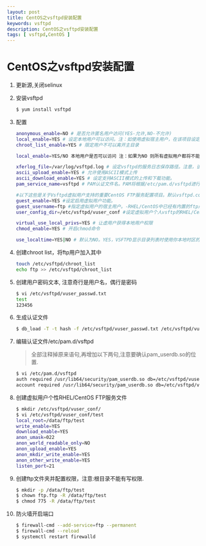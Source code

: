 ```yaml
---
layout: post
title: CentOS之vsftpd安装配置
keywords: vsftpd
description: CentOS之vsftpd安装配置
tags: [ vsftpd,CentOS ]
---
```

# CentOS之vsftpd安装配置

1. 更新源,关闭selinux

2. 安装vsftpd

    ```bash
    $ yum install vsftpd
    ```

3. 配置

    ```bash
    anonymous_enable=NO # 是否允许匿名用户访问(YES-允许,NO-不允许)
    local_enable=YES # 设定本地用户可以访问。注：如使用虚拟宿主用户，在该项目设定为NO的情况下所有虚拟用户将无法访问。
    chroot_list_enable=YES # 限定用户不可以离开主目录

    local_enable=YES/NO 本地用户是否可以访问 注：如果为NO 则所有虚拟用户都将不能访问原因：虚拟用户访问在主机上其实是以本地用户访问的

    xferlog_file=/var/log/vsftpd.log # 设定vsftpd的服务日志保存路径。注意，该文件默认不存在。必须要手动touch出来
    ascii_upload_enable=YES # 允许使用ASCII模式上传
    ascii_download_enable=YES # 设定支持ASCII模式的上传和下载功能。
    pam_service_name=vsftpd # PAM认证文件名。PAM将根据/etc/pam.d/vsftpd进行认证

    #以下这些是关于Vsftpd虚拟用户支持的重要CentOS FTP服务配置项目。默认vsftpd.conf中不包含这些设定项目，需要自己手动添加RHEL/CentOS FTP服务配置。
    guest_enable=YES #设定启用虚拟用户功能。
    guest_username=ftp #指定虚拟用户的宿主用户。-RHEL/CentOS中已经有内置的ftp用户了（注：此用户在chroot_list_file=/etc/vsftpd/chroot_list文件里所指定的用户）
    user_config_dir=/etc/vsftpd/vuser_conf #设定虚拟用户个人vsftp的RHEL/CentOS FTP服务文件存放路径。存放虚拟用户个性的FTP服务文件(配置文件名=虚拟用户名)

    virtual_use_local_privs=YES # 让虚用户获得本地用户权限
    chmod_enable=YES # 开启chmod命令

    use_localtime=YES|NO # 默认为NO。YES，VSFTPD显示目录列表时使用你本地时区的时间。默认是显示GMT时间。同样，由ftp命令“MDTM”返回的时间值也受此选项影响。
    ```

4. 创建chroot list，将ftp用户加入其中

    ```bash
    touch /etc/vsftpd/chroot_list
    echo ftp >> /etc/vsftpd/chroot_list
    ```

5. 创建用户密码文本, 注意奇行是用户名，偶行是密码

    ```bash
    $ vi /etc/vsftpd/vuser_passwd.txt
    test
    123456
    ```

6. 生成认证文件

    ```bash
    $ db_load -T -t hash -f /etc/vsftpd/vuser_passwd.txt /etc/vsftpd/vuser_passwd.db
    ```

7. 编辑认证文件/etc/pam.d/vsftpd
    > 全部注释掉原来语句,再增加以下两句,注意要确认pam_userdb.so的位置.

    ```bash
    $ vi /etc/pam.d/vsftpd
    auth required /usr/lib64/security/pam_userdb.so db=/etc/vsftpd/vuser_passwd
    account required /usr/lib64/security/pam_userdb.so db=/etc/vsftpd/vuser_passwd
    ```
8. 创建虚拟用户个性RHEL/CentOS FTP服务文件

    ```bash
    $ mkdir /etc/vsftpd/vuser_conf/
    $ vi /etc/vsftpd/vuser_conf/test
    local_root=/data/ftp/test
    write_enable=YES
    download_enable=YES
    anon_umask=022
    anon_world_readable_only=NO
    anon_upload_enable=YES
    anon_mkdir_write_enable=YES
    anon_other_write_enable=YES
    listen_port=21
    ```

9. 创建ftp文件夹并配置权限，注意:根目录不能有写权限.

    ```bash
    $ mkdir -p /data/ftp/test
    $ chown ftp.ftp -R /data/ftp/test
    $ chmod 775 -R /data/ftp/test
    ```

10. 防火墙开启端口

    ```bash
    $ firewall-cmd --add-service=ftp --permanent
    $ firewall-cmd --reload
    $ systemctl restart firewalld
    ```